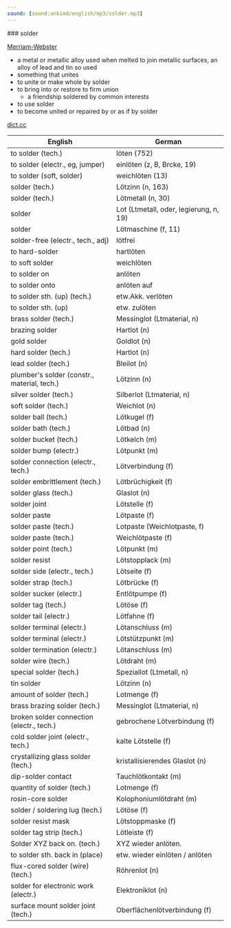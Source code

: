 ```yaml
---
sound: [sound:ankimd/english/mp3/solder.mp3]
---
```


\### solder

[Merriam-Webster](https://www.merriam-webster.com/dictionary/solder)

- a metal or metallic alloy used when melted to join metallic surfaces, an alloy of lead and tin so used
- something that unites
- to unite or make whole by solder
- to bring into or restore to firm union
    - a friendship soldered by common interests
- to use solder
- to become united or repaired by or as if by solder

[dict.cc](https://www.dict.cc/solder)

| English        | German       |
| -------------- | ------------ |
| to solder (tech.) | löten (752) |
| to solder (electr., eg, jumper) | einlöten (z, B, Brcke, 19) |
| to solder (soft, solder) | weichlöten (13) |
| solder (tech.) | Lötzinn (n, 163) |
| solder (tech.) | Lötmetall (n, 30) |
| solder | Lot (Ltmetall, oder, legierung, n, 19) |
| solder | Lötmaschine (f, 11) |
| solder-free (electr., tech., adj) | lötfrei |
| to hard-solder | hartlöten |
| to soft solder | weichlöten |
| to solder on | anlöten |
| to solder onto | anlöten auf |
| to solder sth. (up) (tech.) | etw.Akk. verlöten |
| to solder sth. (up) | etw. zulöten |
| brass solder (tech.) | Messinglot (Ltmaterial, n) |
| brazing solder | Hartlot (n) |
| gold solder | Goldlot (n) |
| hard solder (tech.) | Hartlot (n) |
| lead solder (tech.) | Bleilot (n) |
| plumber's solder (constr., material, tech.) | Lötzinn (n) |
| silver solder (tech.) | Silberlot (Ltmaterial, n) |
| soft solder (tech.) | Weichlot (n) |
| solder ball (tech.) | Lötkugel (f) |
| solder bath (tech.) | Lötbad (n) |
| solder bucket (tech.) | Lötkelch (m) |
| solder bump (electr.) | Lötpunkt (m) |
| solder connection (electr., tech.) | Lötverbindung (f) |
| solder embrittlement (tech.) | Lötbrüchigkeit (f) |
| solder glass (tech.) | Glaslot (n) |
| solder joint | Lötstelle (f) |
| solder paste | Lötpaste (f) |
| solder paste (tech.) | Lotpaste (Weichlotpaste, f) |
| solder paste (tech.) | Weichlötpaste (f) |
| solder point (tech.) | Lötpunkt (m) |
| solder resist | Lötstopplack (m) |
| solder side (electr., tech.) | Lötseite (f) |
| solder strap (tech.) | Lötbrücke (f) |
| solder sucker (electr.) | Entlötpumpe (f) |
| solder tag (tech.) | Lötöse (f) |
| solder tail (electr.) | Lötfahne (f) |
| solder terminal (electr.) | Lötanschluss (m) |
| solder terminal (electr.) | Lötstützpunkt (m) |
| solder termination (electr.) | Lötanschluss (m) |
| solder wire (tech.) | Lötdraht (m) |
| special solder (tech.) | Speziallot (Ltmetall, n) |
| tin solder | Lötzinn (n) |
| amount of solder (tech.) | Lotmenge (f) |
| brass brazing solder (tech.) | Messinglot (Ltmaterial, n) |
| broken solder connection (electr., tech.) | gebrochene Lötverbindung (f) |
| cold solder joint (electr., tech.) | kalte Lötstelle (f) |
| crystallizing glass solder (tech.) | kristallisierendes Glaslot (n) |
| dip-solder contact | Tauchlötkontakt (m) |
| quantity of solder (tech.) | Lotmenge (f) |
| rosin-core solder | Kolophoniumlötdraht (m) |
| solder / soldering lug (tech.) | Lötöse (f) |
| solder resist mask | Lötstoppmaske (f) |
| solder tag strip (tech.) | Lötleiste (f) |
| Solder XYZ back on. (tech.) | XYZ wieder anlöten. |
| to solder sth. back in (place) | etw. wieder einlöten / anlöten |
| flux-cored solder (wire) (tech.) | Röhrenlot (n) |
| solder for electronic work (electr.) | Elektroniklot (n) |
| surface mount solder joint (tech.) | Oberflächenlötverbindung (f) |
